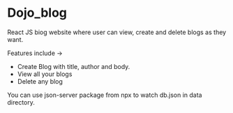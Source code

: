 # Dojo_blog
React JS biog website where user can view, create and delete blogs as they want.

Features include -> 
- Create Blog with title, author and body.
- View all your blogs
- Delete any blog 

You can use json-server package from npx to watch db.json in data directory. 
